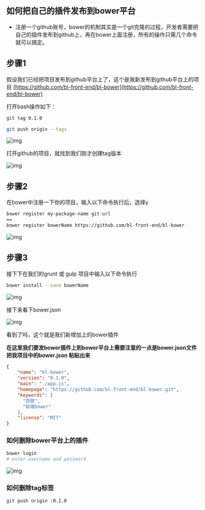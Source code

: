 
## 如何把自己的插件发布到bower平台

- 注册一个github账号，bower的机制其实是一个git克隆的过程，开发者需要把自己的插件发布到github上，再在bower上面注册，所有的操作只需几个命令就可以搞定。

## 步骤1

假设我们已经把项目发布到github平台上了，这个是我新发布到github平台上的项目  [https://github.com/bl-front-end/bl-bower](https://github.com/bl-front-end/bl-bower)

打开bash操作如下：

```sh
git tag 0.1.0
```

```sh
git push origin --tags
```
![img](http://ccppchen.github.io/images/QQ20160520-0.jpg)

打开github的项目，就找到我们刚才创建tag版本

![img](http://ccppchen.github.io/images/QQ20160520-1.jpg)

## 步骤2

在bower中注册一下你的项目，输入以下命令执行后，选择y


```sh
bower register my-package-name git-url
==
bower register bowerName https://github.com/bl-front-end/bl-bower
```
![img](http://ccppchen.github.io/images/QQ20160520-2.jpg)

## 步骤3

接下下在我们的grunt 或 gulp 项目中输入以下命令执行

```sh
bower install --save bowerName
```
![img](http://ccppchen.github.io/images/QQ20160520-3.jpg)

接下来看下bower.json

![img](http://ccppchen.github.io/images/QQ20160520-4.jpg)

看到了吗，这个就是我们新增加上的bower插件


**在这里我们要发bower插件上到bower平台上需要注意的一点是bower.json文件 把我项目中的bower.json 粘贴出来**

```JSON
{
	"name": "bl-bower",
	"version": "0.1.0",
	"main": "./app.js",
	"homepage": "https://github.com/bl-front-end/bl-bower.git",
	"keywords": [
	  "百联",
	  "前端bower"
	],
	"license": "MIT"
}
```

### 如何删除bower平台上的插件
```sh
bower login
# enter username and password  

```
![img](http://ccppchen.github.io/images/QQ20160520-5.jpg)

### 如何删除tag标签

```sh
git push origin :0.1.0
```
